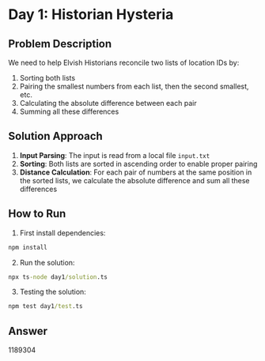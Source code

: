 # Day 1: Historian Hysteria

## Problem Description

We need to help Elvish Historians reconcile two lists of location IDs by:
1. Sorting both lists
2. Pairing the smallest numbers from each list, then the second smallest, etc.
3. Calculating the absolute difference between each pair
4. Summing all these differences

## Solution Approach

1. **Input Parsing**: The input is read from a local file `input.txt`
2. **Sorting**: Both lists are sorted in ascending order to enable proper pairing
3. **Distance Calculation**: For each pair of numbers at the same position in the sorted lists, we calculate the absolute difference and sum all these differences

## How to Run

1. First install dependencies:
```cmd
npm install
```

2. Run the solution:
```cmd
npx ts-node day1/solution.ts
```

3. Testing the solution:
```cmd
npm test day1/test.ts
```

## Answer
1189304
